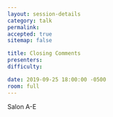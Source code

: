 ```yaml
---
layout: session-details
category: talk
permalink:
accepted: true
sitemap: false

title: Closing Comments
presenters:
difficulty:

date: 2019-09-25 18:00:00 -0500
room: full
---
```

Salon A-E
